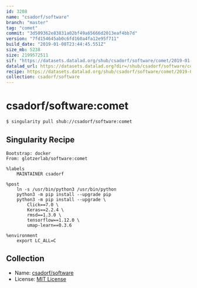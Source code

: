 ```yaml
---
id: 3208
name: "csadorf/software"
branch: "master"
tag: "comet"
commit: "3d509362e83831a02bf49a65666d2013eaf4bb7d"
version: "7fd154645ab0c6fd160a4fa12e95f711"
build_date: "2019-01-08T23:44:45.551Z"
size_mb: 5238
size: 2199572511
sif: "https://datasets.datalad.org/shub/csadorf/software/comet/2019-01-08-3d509362-7fd15464/7fd154645ab0c6fd160a4fa12e95f711.simg"
datalad_url: https://datasets.datalad.org?dir=/shub/csadorf/software/comet/2019-01-08-3d509362-7fd15464/
recipe: https://datasets.datalad.org/shub/csadorf/software/comet/2019-01-08-3d509362-7fd15464/Singularity
collection: csadorf/software
---
```


# csadorf/software:comet

```bash
$ singularity pull shub://csadorf/software:comet
```

## Singularity Recipe

```singularity
Bootstrap: docker
From: glotzerlab/software:comet

%labels
	MAINTAINER csadorf

%post
	ln -s /usr/bin/python3 /usr/bin/python
	python3 -m pip install --upgrade pip
	python3 -m pip install --upgrade \
		Click==7.0 \
		Keras==2.2.4 \
		rmsd==1.3.0 \
		tensorflow==1.12.0 \
		umap-learn==0.3.6

%environment
	export LC_ALL=C
```

## Collection

 - Name: [csadorf/software](https://github.com/csadorf/software)
 - License: [MIT License](https://api.github.com/licenses/mit)

